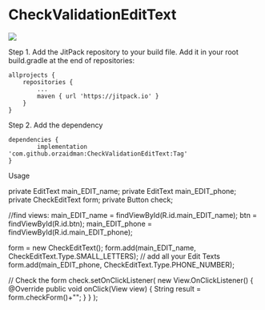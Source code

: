 # CheckValidationEditText
[![](https://jitpack.io/v/orzaidman/CheckValidationEditText.svg)](https://jitpack.io/#orzaidman/CheckValidationEditText)


Step 1. Add the JitPack repository to your build file.
Add it in your root build.gradle at the end of repositories:

	allprojects {
		repositories {
			...
			maven { url 'https://jitpack.io' }
		}
	}
Step 2. Add the dependency

	dependencies {
	        implementation 'com.github.orzaidman:CheckValidationEditText:Tag'
	}



Usage

private EditText main_EDIT_name;
private EditText main_EDIT_phone;
private CheckEditText form;
private Button check;

//find views:
  main_EDIT_name = findViewById(R.id.main_EDIT_name);
  btn = findViewById(R.id.btn);
  main_EDIT_phone = findViewById(R.id.main_EDIT_phone);
  
  form = new CheckEditText();
        form.add(main_EDIT_name, CheckEditText.Type.SMALL_LETTERS); // add all your Edit Texts
        form.add(main_EDIT_phone, CheckEditText.Type.PHONE_NUMBER);

// Check the form
  check.setOnClickListener(
                new View.OnClickListener() {
                    @Override
                    public void onClick(View view) {
                        String result  =  form.checkForm()+"";
                    }
                }
        );
